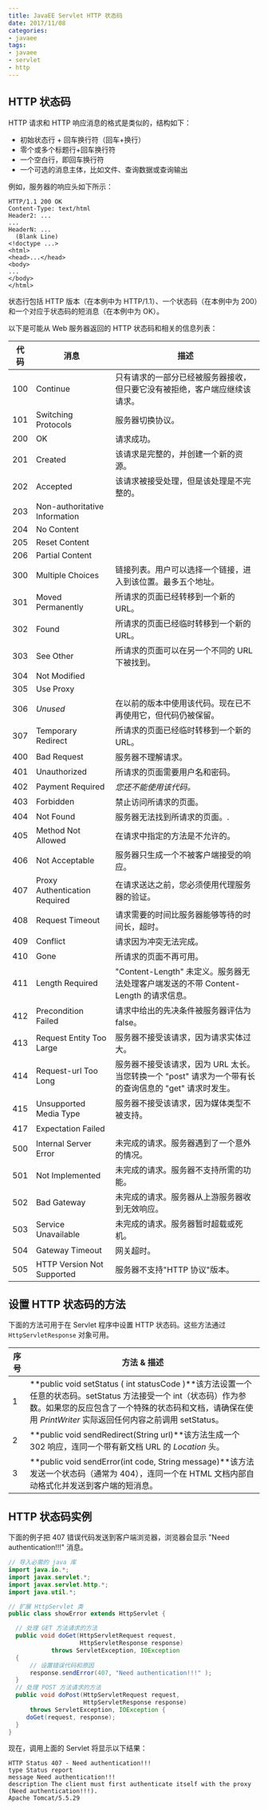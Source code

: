 ```yaml
---
title: JavaEE Servlet HTTP 状态码
date: 2017/11/08
categories:
- javaee
tags:
- javaee
- servlet
- http
---
```


## HTTP 状态码

HTTP 请求和 HTTP 响应消息的格式是类似的，结构如下：

- 初始状态行 + 回车换行符（回车+换行）
- 零个或多个标题行+回车换行符
- 一个空白行，即回车换行符
- 一个可选的消息主体，比如文件、查询数据或查询输出

例如，服务器的响应头如下所示：

```
HTTP/1.1 200 OK
Content-Type: text/html
Header2: ...
...
HeaderN: ...
  (Blank Line)
<!doctype ...>
<html>
<head>...</head>
<body>
...
</body>
</html>
```

状态行包括 HTTP 版本（在本例中为 HTTP/1.1）、一个状态码（在本例中为 200）和一个对应于状态码的短消息（在本例中为 OK）。

以下是可能从 Web 服务器返回的 HTTP 状态码和相关的信息列表：

| 代码 | 消息                          | 描述                                                                                                   |
| ---- | ----------------------------- | ------------------------------------------------------------------------------------------------------ |
| 100  | Continue                      | 只有请求的一部分已经被服务器接收，但只要它没有被拒绝，客户端应继续该请求。                             |
| 101  | Switching Protocols           | 服务器切换协议。                                                                                       |
| 200  | OK                            | 请求成功。                                                                                             |
| 201  | Created                       | 该请求是完整的，并创建一个新的资源。                                                                   |
| 202  | Accepted                      | 该请求被接受处理，但是该处理是不完整的。                                                               |
| 203  | Non-authoritative Information |                                                                                                        |
| 204  | No Content                    |                                                                                                        |
| 205  | Reset Content                 |                                                                                                        |
| 206  | Partial Content               |                                                                                                        |
| 300  | Multiple Choices              | 链接列表。用户可以选择一个链接，进入到该位置。最多五个地址。                                           |
| 301  | Moved Permanently             | 所请求的页面已经转移到一个新的 URL。                                                                   |
| 302  | Found                         | 所请求的页面已经临时转移到一个新的 URL。                                                               |
| 303  | See Other                     | 所请求的页面可以在另一个不同的 URL 下被找到。                                                          |
| 304  | Not Modified                  |                                                                                                        |
| 305  | Use Proxy                     |                                                                                                        |
| 306  | _Unused_                      | 在以前的版本中使用该代码。现在已不再使用它，但代码仍被保留。                                           |
| 307  | Temporary Redirect            | 所请求的页面已经临时转移到一个新的 URL。                                                               |
| 400  | Bad Request                   | 服务器不理解请求。                                                                                     |
| 401  | Unauthorized                  | 所请求的页面需要用户名和密码。                                                                         |
| 402  | Payment Required              | _您还不能使用该代码。_                                                                                 |
| 403  | Forbidden                     | 禁止访问所请求的页面。                                                                                 |
| 404  | Not Found                     | 服务器无法找到所请求的页面。.                                                                          |
| 405  | Method Not Allowed            | 在请求中指定的方法是不允许的。                                                                         |
| 406  | Not Acceptable                | 服务器只生成一个不被客户端接受的响应。                                                                 |
| 407  | Proxy Authentication Required | 在请求送达之前，您必须使用代理服务器的验证。                                                           |
| 408  | Request Timeout               | 请求需要的时间比服务器能够等待的时间长，超时。                                                         |
| 409  | Conflict                      | 请求因为冲突无法完成。                                                                                 |
| 410  | Gone                          | 所请求的页面不再可用。                                                                                 |
| 411  | Length Required               | "Content-Length" 未定义。服务器无法处理客户端发送的不带 Content-Length 的请求信息。                    |
| 412  | Precondition Failed           | 请求中给出的先决条件被服务器评估为 false。                                                             |
| 413  | Request Entity Too Large      | 服务器不接受该请求，因为请求实体过大。                                                                 |
| 414  | Request-url Too Long          | 服务器不接受该请求，因为 URL 太长。当您转换一个 "post" 请求为一个带有长的查询信息的 "get" 请求时发生。 |
| 415  | Unsupported Media Type        | 服务器不接受该请求，因为媒体类型不被支持。                                                             |
| 417  | Expectation Failed            |                                                                                                        |
| 500  | Internal Server Error         | 未完成的请求。服务器遇到了一个意外的情况。                                                             |
| 501  | Not Implemented               | 未完成的请求。服务器不支持所需的功能。                                                                 |
| 502  | Bad Gateway                   | 未完成的请求。服务器从上游服务器收到无效响应。                                                         |
| 503  | Service Unavailable           | 未完成的请求。服务器暂时超载或死机。                                                                   |
| 504  | Gateway Timeout               | 网关超时。                                                                                             |
| 505  | HTTP Version Not Supported    | 服务器不支持"HTTP 协议"版本。                                                                          |

## 设置 HTTP 状态码的方法

下面的方法可用于在 Servlet 程序中设置 HTTP 状态码。这些方法通过  `HttpServletResponse`  对象可用。

| 序号 | 方法 & 描述                                                                                                                                                                                                                       |
| ---- | --------------------------------------------------------------------------------------------------------------------------------------------------------------------------------------------------------------------------------- |
| 1    | **public void setStatus ( int statusCode )**该方法设置一个任意的状态码。setStatus 方法接受一个 int（状态码）作为参数。如果您的反应包含了一个特殊的状态码和文档，请确保在使用  *PrintWriter*  实际返回任何内容之前调用 setStatus。 |
| 2    | **public void sendRedirect(String url)**该方法生成一个 302 响应，连同一个带有新文档 URL 的  *Location*  头。                                                                                                                      |
| 3    | **public void sendError(int code, String message)**该方法发送一个状态码（通常为 404），连同一个在 HTML 文档内部自动格式化并发送到客户端的短消息。                                                                                 |

## HTTP 状态码实例

下面的例子把 407 错误代码发送到客户端浏览器，浏览器会显示 "Need authentication!!!" 消息。

```java
// 导入必需的 java 库
import java.io.*;
import javax.servlet.*;
import javax.servlet.http.*;
import java.util.*;

// 扩展 HttpServlet 类
public class showError extends HttpServlet {

  // 处理 GET 方法请求的方法
  public void doGet(HttpServletRequest request,
                    HttpServletResponse response)
            throws ServletException, IOException
  {
      // 设置错误代码和原因
      response.sendError(407, "Need authentication!!!" );
  }
  // 处理 POST 方法请求的方法
  public void doPost(HttpServletRequest request,
                     HttpServletResponse response)
      throws ServletException, IOException {
     doGet(request, response);
  }
}
```

现在，调用上面的 Servlet 将显示以下结果：

```
HTTP Status 407 - Need authentication!!!
type Status report
message Need authentication!!!
description The client must first authenticate itself with the proxy (Need authentication!!!).
Apache Tomcat/5.5.29
```
